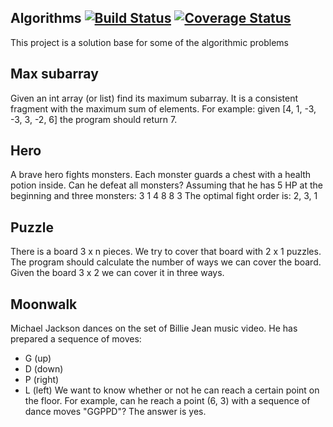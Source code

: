 Algorithms [![Build Status](https://travis-ci.org/piotrglazar/algorithm.svg?branch=master)](https://travis-ci.org/piotrglazar/algorithm) [![Coverage Status](https://coveralls.io/repos/piotrglazar/algorithm/badge.png?branch=master)](https://coveralls.io/r/piotrglazar/algorithm?branch=master)
----------

This project is a solution base for some of the algorithmic problems

Max subarray
------------
Given an int array (or list) find its maximum subarray. It is a consistent fragment with the maximum sum of elements.
For example:
given [4, 1, -3, -3, 3, -2, 6] the program should return 7.

Hero
----
A brave hero fights monsters. Each monster guards a chest with a health potion inside. Can he defeat all monsters?
Assuming that he has 5 HP at the beginning and three monsters:
3 1
4 8
8 3
The optimal fight order is: 2, 3, 1

Puzzle
------
There is a board 3 x n pieces. We try to cover that board with 2 x 1 puzzles. The program should calculate the
number of ways we can cover the board. Given the board 3 x 2 we can cover it in three ways.

Moonwalk
--------
Michael Jackson dances on the set of Billie Jean music video. He has prepared a sequence of moves:
- G (up)
- D (down)
- P (right)
- L (left)
We want to know whether or not he can reach a certain point on the floor. For example, can he reach a point (6, 3)
with a sequence of dance moves "GGPPD"? The answer is yes.
